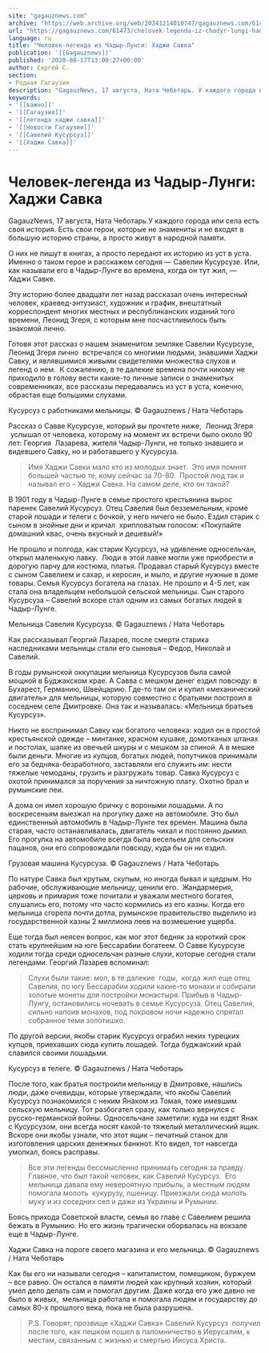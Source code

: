 ```yaml
---
site: "gagauznews.com"
archive: "https://web.archive.org/web/20241214010747/gagauznews.com/61473/chelovek-legenda-iz-chadyr-lungi-hadzhi-savka.html"
url: "https://gagauznews.com/61473/chelovek-legenda-iz-chadyr-lungi-hadzhi-savka.html"
language: ru
title: "Человек-легенда из Чадыр-Лунги: Хаджи Савка"
publication: '[[Gagauznews]]'
published: '2020-08-17T13:00:27+00:00'
author: Сергей С.
section:
- Родная Гагаузия
description: "GagauzNews, 17 августа, Ната Чеботарь. У каждого города или села есть своя история. Есть свои герои, которые не знамениты и не входят в большую историю страны, а просто живут в народной памяти. О них не пишут в книгах, а просто передают их историю из уст в уста. Именно о таком герое и расскажем сегодня — Савелии Кусурсузе. Или, как называли его в Чадыр-Лунге во времена, когда он тут жил, — Хаджи Савке. Эту историю более двадцати лет назад рассказал очень интересный человек, краевед-энтузиаст, художник и график, внештатный корреспондент многих местных и республиканских изданий того времени, Леонид Згеря, с которым мне […]"
keywords:
- '[[важно]]'
- '[[Гагаузия]]'
- '[[легенда хаджи савка]]'
- '[[Новости Гагаузии]]'
- '[[Савелий Кусурсуз]]'
- '[[Хаджи Савка]]'
---
```


# Человек-легенда из Чадыр-Лунги: Хаджи Савка

GagauzNews, 17 августа, Ната Чеботарь.У каждого города или села есть своя история. Есть свои герои, которые не знамениты и не входят в большую историю страны, а просто живут в народной памяти.

О них не пишут в книгах, а просто передают их историю из уст в уста. Именно о таком герое и расскажем сегодня — Савелии Кусурсузе. Или, как называли его в Чадыр-Лунге во времена, когда он тут жил, — Хаджи Савке.

Эту историю более двадцати лет назад рассказал очень интересный человек, краевед-энтузиаст, художник и график, внештатный корреспондент многих местных и республиканских изданий того времени, Леонид Згеря, с которым мне посчастливилось быть знакомой лично.

Готовя этот рассказ о нашем знаменитом земляке Савелии Кусурсузе, Леонид Згеря лично  встречался со многими людьми, знавшими Хаджи Савку, и являвшимися живыми свидетелями множества слухов и легенд о нем.  К сожалению, в те далекие времена почти никому не приходило в голову вести какие-то личные записи о знаменитых современниках, все рассказы передавались из уст в уста, конечно, обрастая еще большими слухами.

Кусурсуз с работниками мельницы. © Gagauznews / Ната Чеботарь

Рассказ о Савве Кусурсузе, который вы прочтете ниже,  Леонид Згеря  услышал от человека, которому на момент их встречи было около 90 лет: Георгия  Лазарева, жителя Чадыр-Лунги, не только знавшего и видевшего Савку, но и работавшего у Кусурсуза.

> Имя Хаджи Савки мало кто из молодых знает.  Это имя помнят большей частью те, кому сейчас за 70-80.  Простой люд так и называл его – Хаджи Савка. На самом деле, кто он такой?

В 1901 году в Чадыр-Лунге в семье простого крестьянина вырос паренек Савелий Кусурсуз. Отец Савелия был безземельным, кроме старой лошади и телеги с бочкой, у него ничего не было. Ездил старик с сыном в знойные дни и кричал  хрипловатым голосом: «Покупайте домашний квас, очень вкусный и дешевый!»

Не прошло и полгода, как старик Кусурсуз, на удивление односельчан, открыл маленькую лавку.  Люди в этой лавке могли уже приобрести и дорогую парчу для костюма, платья. Продавал старый Кусурсуз вместе с сыном Савелием и сахар, и керосин, и мыло, и другие нужные в доме товары. Семья Кусурсуз богатела на глазах. Не прошло и 4-5 лет, как стала она владельцем небольшой сельской мельницы. Сын старого Кусурсуза – Савелий вскоре стал одним из самых богатых людей в Чадыр-Лунге.

Мельница Савелия Кусурсуза. © Gagauznews / Ната Чеботарь

Как рассказывал Георгий Лазарев, после смерти старика наследниками мельницы стали его сыновья – Федор, Николай и Савелий.

В годы румынской оккупации мельница Кусурсузов была самой мощной в Буджакском крае. А Савва с мешком денег ездил повсюду: в Бухарест, Германию, Швейцарию. Где-то там он и купил «механический двигатель» для мельницы, которую совместно с братьями построил в соседнем селе Дмитровке. Она так и называлась: «Мельница братьев Кусурсуз».

Никто не воспринимал Савку как богатого человека: ходил он в простой крестьянской одежде – минтанке, красном кушаке, домотканых штанах и постолах, шапке из овечьей шкуры и с мешком за спиной. А в мешке были деньги. Многие из купцов, богатых людей, попутчиков принимали его за бедняка-безработного, заставляли его служить им: нести тяжелые чемоданы, грузить и разгружать товар. Савка Кусурсуз с охотой принимался за поручения за ничтожную плату. Охотно брал и румынские леи.

А дома он имел хорошую бричку с вороными лошадьми. А по воскресеньям выезжал на прогулку даже на автомобиле. Это был единственный автомобиль в Чадыр-Лунге тех времен. Машина была старая, часто останавливалась, двигатель чихал и постоянно дымил.  Его прогулка на автомобиле всегда была весельем для сельских пацанов, они его сопровождали повсюду, куда бы он ни ездил.

Грузовая машина Кусурсуза. © Gagauznews / Ната Чеботарь

По натуре Савка был крутым, скупым, но иногда бывал и щедрым. Но рабочие, обслуживающие мельницу, ценили его.  Жандармерия, церковь и примария тоже почитали и уважали местного богатея, слушались его, потому что часто кормились из его казны. Когда его мельница сгорела почти дотла, румынское правительство выделило из государственной казны 2 миллиона леев на возмешение ущерба.

Еще тогда был неясен вопрос, как мог этот бедняк за короткий срок стать крупнейшим на юге Бессарабии богатеем. О Савве Кусурсузе ходили тогда среди односельчан разные слухи, которые сегодня стали легендами. Георгий Лазарев вспоминал:

> Слухи были такие: мол, в те далекие  годы,  когда жил еще отец Савелия, по югу Бессарабии ходили какие-то монахи и собирали золотые монеты для постройки монастыря. Прибыв в Чадыр-Лунгу, остановились ночевать в семье Кусурсуза. Отец Савелия, сильно напоив монахов, под покровом ночи надежно спрятал собранное теми золотишко.

По другой версии, якобы старик Кусурсуз ограбил неких турецких купцов, приехавших сюда купить лошадей. Тогда буджакский край славился своими лошадьми.

Кусурсуз в телеге. © Gagauznews / Ната Чеботарь

После того, как братья построили мельницу в Дмитровке, нашлись люди, даже очевидцы, которые утверждали, что якобы Савелий Кусурсуз познакомился с неким Янаком из Томая, тоже имевшим сельскую мельницу. Тот разбогател сразу, как только вернулся с русско-германской войны. Односельчане заметили: куда ни ездят Янак с Кусурсузом, они всегда носят какой-то тяжелый металлический ящик. Вскоре они якобы узнали, что этот ящик – печатный станок для изготовления царских денежных банкнот. Кто видел, тот навсегда умолкал, боясь расправы.

> Все эти легенды бессмысленно принимать сегодня за правду. Главное, что был такой человек, как Савелий Кусурсуз.  Его мельница давала ему невероятную прибыль, а местным людям помогала молоть  кукурузу, пшеницу. Приезжали сюда молоть муку и из соседних сел и даже из Украины и Румынии.

Боясь прихода Советской власти, семья во главе с Савелием решила бежать в Румынию. Но его жизнь трагически оборвалась на вокзале еще в Чадыр-Лунге.

Хаджи Савка на пороге своего магазина и его мельница. © Gagauznews / Ната Чеботарь

Как бы его ни называли сегодня – капиталистом, помещиком, буржуем – все равно. Он остался в памяти людей как крупный хозяин, который умел дело делать сам и помогал другим. Даже когда его уже давно не было в живых,  мельница работала и помогала людям и государству до самых 80-х прошлого века, пока не была разрушена.

> P.S. Говорят, прозвище «Хаджи Савка» Савелий Кусурсуз  получил после того, как пешком пошел в паломничество в Иерусалим, к местам, связанным с жизнью и смертью Иисуса Христа.
